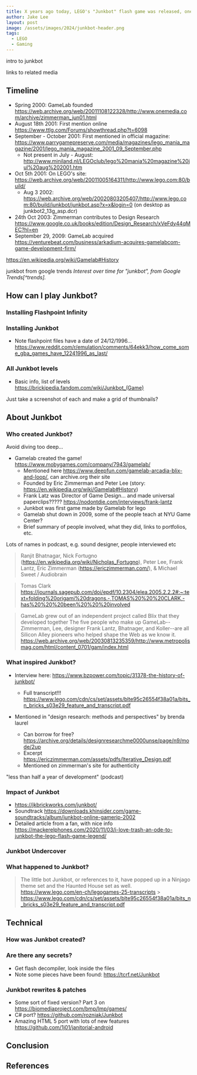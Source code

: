 ```yaml
---
title: X years ago today, LEGO's "Junkbot" flash game was released, one of the first LEGO web games
author: Jake Lee
layout: post
image: /assets/images/2024/junkbot-header.png
tags:
  - LEGO
  - Gaming
---
```


intro to junkbot

links to related media

## Timeline

- Spring 2000: GameLab founded https://web.archive.org/web/20011108122328/http://www.onemedia.com/archive/zimmerman_jun01.html
- August 18th 2001: First mention online https://www.ttlg.com/Forums/showthread.php?t=6098
- September - October 2001: First mentioned in official magazine: https://www.parrygamepreserve.com/media/magazines/lego_mania_magazine/2001/lego_mania_magazine_2001_09_September.php
  - Not present in July - August: http://www.miniland.nl/LEGOclub/lego%20mania%20magazine%20jul%20aug%202001.htm
- Oct 5th 2001: On LEGO's site: https://web.archive.org/web/20011005164311/http://www.lego.com:80/build/
  - Aug 3 2002: https://web.archive.org/web/20020803205407/http://www.lego.com:80/build/junkbot/junkbot.asp?x=x&login=0 (on desktop as junkbot2_13g_asp.dcr)
- 24th Oct 2003: Zimmerman contributes to Design Research https://www.google.co.uk/books/edition/Design_Research/xVeFdy44qMEC?hl=en
- September 29, 2009: GameLab acquired https://venturebeat.com/business/arkadium-acquires-gamelabcom-game-development-firm/

https://en.wikipedia.org/wiki/Gamelab#History

junkbot from google trends
_Interest over time for "junkbot", from Google Trends[^trends]._

## How can I play Junkbot?

### Installing Flashpoint Infinity

### Installing Junkbot

- Note flashpoint files have a date of 24/12/1996... https://www.reddit.com/r/emulation/comments/64ekk3/how_come_some_gba_games_have_12241996_as_last/

### All Junkbot levels

- Basic info, list of levels https://brickipedia.fandom.com/wiki/Junkbot_(Game)

Just take a screenshot of each and make a grid of thumbnails?

## About Junkbot

### Who created Junkbot?

Avoid diving too deep...

- Gamelab created the game! https://www.mobygames.com/company/7943/gamelab/
  - Mentioned here https://www.deepfun.com/gamelab-arcadia-blix-and-loop/, can archive.org their site
  - Founded by Eric Zimmerman and Peter Lee (story: https://en.wikipedia.org/wiki/Gamelab#History)
  - Frank Latz was Director of Game Design... and made universal paperclips????? https://nodontdie.com/interviews/frank-lantz
  - Junkbot was first game made by Gamelab for lego
  - Gamelab shut down in 2009, some of the people teach at NYU Game Center?
  - Brief summary of people involved, what they did, links to portfolios, etc.

Lots of names in podcast, e.g. sound designer, people interviewed etc

> Ranjit Bhatnagar, Nick Fortugno (https://en.wikipedia.org/wiki/Nicholas_Fortugno), Peter Lee, Frank Lantz, Eric Zimmerman (https://ericzimmerman.com/), & Michael Sweet / Audiobrain

> Tomas Clark https://journals.sagepub.com/doi/epdf/10.2304/elea.2005.2.2.2#:~:text=folding%20origami%20dragons.-,TOMAS%20%20%20CLARK,-has%20%20%20been%20%20%20involved

> GameLab grew out of an independent project called Blix that they developed together
> The five people who make up GameLab--Zimmerman, Lee, designer Frank Lantz, Bhatnager, and Koller--are all Silicon Alley pioneers who helped shape the Web as we know it.
> https://web.archive.org/web/20030813235359/http://www.metropolismag.com/html/content_0701/gam/index.html

### What inspired Junkbot?

- Interview here: https://www.bzpower.com/topic/31378-the-history-of-junkbot/

  - Full transcript!!! https://www.lego.com/cdn/cs/set/assets/blte95c26554f38a01a/bits_n_bricks_s03e29_feature_and_transcript.pdf

- Mentioned in "design research: methods and perspectives" by brenda laurel
  - Can borrow for free? https://archive.org/details/designresearchme0000unse/page/n9/mode/2up
  - Excerpt https://ericzimmerman.com/assets/pdfs/Iterative_Design.pdf
  - Mentioned on zimmerman's site for authenticity

"less than half a year of development" (podcast)

### Impact of Junkbot

- https://jkbrickworks.com/junkbot/
- Soundtrack https://downloads.khinsider.com/game-soundtracks/album/junkbot-online-gamerip-2002
- Detailed article from a fan, with nice info https://mackerelphones.com/2020/11/03/i-love-trash-an-ode-to-junkbot-the-lego-flash-game-legend/

### Junkbot Undercover

### What happened to Junkbot?

> The little bot Junkbot, or references to it, have popped up in a Ninjago theme
> set and the Haunted House set as well.
> https://www.lego.com/en-ch/legogames-25-transcripts > https://www.lego.com/cdn/cs/set/assets/blte95c26554f38a01a/bits_n_bricks_s03e29_feature_and_transcript.pdf

## Technical

### How was Junkbot created?

### Are there any secrets?

- Get flash decompiler, look inside the files
- Note some pieces have been found: https://tcrf.net/Junkbot

### Junkbot rewrites & patches

- Some sort of fixed version? Part 3 on https://biomediaproject.com/bmp/lmp/games/
- C# port? https://github.com/rozniak/Junkbot
- Amazing HTML 5 port with lots of new features https://github.com/1j01/janitorial-android

## Conclusion

## References

